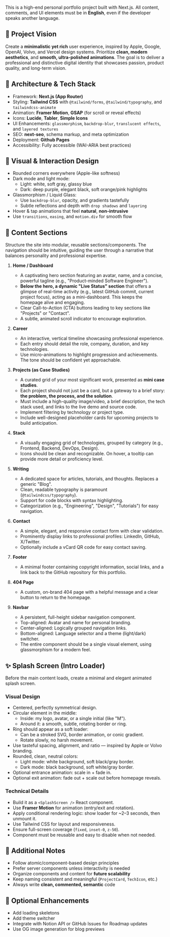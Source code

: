 <!-- GitHub Copilot Custom Instructions for Visual Studio Code -->
<!-- https://code.visualstudio.com/docs/copilot/copilot-customization -->

This is a high-end personal portfolio project built with Next.js. All content, comments, and UI elements must be in **English**, even if the developer speaks another language.

## 🧠 Project Vision

Create a **minimalistic yet rich** user experience, inspired by Apple, Google, OpenAI, Volvo, and Vercel design systems. Prioritize **clean, modern aesthetics**, and **smooth, ultra-polished animations**. The goal is to deliver a professional and distinctive digital identity that showcases passion, product quality, and long-term vision.

## 🧱 Architecture & Tech Stack

- Framework: **Next.js (App Router)**
- Styling: **Tailwind CSS** with `@tailwind/forms`, `@tailwind/typography`, and `tailwindcss-animate`
- Animation: **Framer Motion**, **GSAP** (for scroll or reveal effects)
- Icons: **Lucide**, **Tabler**, **Simple Icons**
- UI Enhancements: `glassmorphism`, `backdrop-blur`, `translucent effects`, and `layered textures`
- SEO: **next-seo**, schema markup, and meta optimization
- Deployment: **Github Pages**
- Accessibility: Fully accessible (WAI-ARIA best practices)

## 🎨 Visual & Interaction Design

- Rounded corners everywhere (Apple-like softness)
- Dark mode and light mode:
  - Light: white, soft gray, glassy blue
  - Dark: deep purple, elegant black, soft orange/pink highlights
- Glassmorphism / Liquid Glass:
  - Use `backdrop-blur`, opacity, and gradients tastefully
  - Subtle reflections and depth with `drop shadows` and `layering`
- Hover & tap animations that feel **natural**, **non-intrusive**
- Use `transitions`, `easing`, and `motion.div` for smooth flow

## 📂 Content Sections

Structure the site into modular, reusable sections/components. The navigation should be intuitive, guiding the user through a narrative that balances personality and professional expertise.

1.  **Home / Dashboard**

    - A captivating hero section featuring an avatar, name, and a concise, powerful tagline (e.g., "Product-minded Software Engineer").
    - **Below the hero, a dynamic "Live Status" section** that offers a glimpse of real-time activity (e.g., latest GitHub commit, current project focus), acting as a mini-dashboard. This keeps the homepage alive and engaging.
    - Clear Call-to-Action (CTA) buttons leading to key sections like "Projects" or "Contact".
    - A subtle, animated scroll indicator to encourage exploration.

2.  **Career**

    - An interactive, vertical timeline showcasing professional experience.
    - Each entry should detail the role, company, duration, and key technologies.
    - Use micro-animations to highlight progression and achievements. The tone should be confident yet approachable.

3.  **Projects (as Case Studies)**

    - A curated grid of your most significant work, presented as **mini case studies**.
    - Each project should not just be a card, but a gateway to a brief story: **the problem, the process, and the solution**.
    - Must include a high-quality image/video, a brief description, the tech stack used, and links to the live demo and source code.
    - Implement filtering by technology or project type.
    - Include well-designed placeholder cards for upcoming projects to build anticipation.

4.  **Stack**

    - A visually engaging grid of technologies, grouped by category (e.g., Frontend, Backend, DevOps, Design).
    - Icons should be clean and recognizable. On hover, a tooltip can provide more detail or proficiency level.

5.  **Writing**

    - A dedicated space for articles, tutorials, and thoughts. Replaces a generic "Blog".
    - Clean, readable typography is paramount (`@tailwindcss/typography`).
    - Support for code blocks with syntax highlighting.
    - Categorization (e.g., "Engineering", "Design", "Tutorials") for easy navigation.

6.  **Contact**

    - A simple, elegant, and responsive contact form with clear validation.
    - Prominently display links to professional profiles: LinkedIn, GitHub, X/Twitter.
    - Optionally include a vCard QR code for easy contact saving.

7.  **Footer**

    - A minimal footer containing copyright information, social links, and a link back to the GitHub repository for this portfolio.

8.  **404 Page**

    - A custom, on-brand 404 page with a helpful message and a clear button to return to the homepage.

9.  **Navbar**
    - A persistent, full-height sidebar navigation component.
    - Top-aligned: Avatar and name for personal branding.
    - Center-aligned: Logically grouped navigation links.
    - Bottom-aligned: Language selector and a theme (light/dark) switcher.
    - The entire component should be a single visual element, using glassmorphism for a modern feel.

## ✨ Splash Screen (Intro Loader)

Before the main content loads, create a minimal and elegant animated splash screen.

### Visual Design

- Centered, perfectly symmetrical design.
- Circular element in the middle:
  - Inside: my logo, avatar, or a single initial (like "M").
  - Around it: a smooth, subtle, rotating border or ring.
- Ring should appear as a soft loader:
  - Can be a stroked SVG, border animation, or conic gradient.
  - Rotate slowly, no harsh movement.
- Use tasteful spacing, alignment, and ratio — inspired by Apple or Volvo branding.
- Rounded, clean, neutral colors:
  - Light mode: white background, soft black/gray border.
  - Dark mode: black background, soft white/gray border.
- Optional entrance animation: scale in + fade in.
- Optional exit animation: fade out + scale out before homepage reveals.

### Technical Details

- Build it as a `<SplashScreen />` React component.
- Use **Framer Motion** for animation (entry/exit and rotation).
- Apply conditional rendering logic: show loader for ~2–3 seconds, then unmount it.
- Use Tailwind CSS for layout and responsiveness.
- Ensure full-screen coverage (`fixed`, `inset-0`, `z-50`).
- Component must be reusable and easy to disable when not needed.

## 🧩 Additional Notes

- Follow atomic/component-based design principles
- Prefer server components unless interactivity is needed
- Organize components and content for **future scalability**
- Keep naming consistent and meaningful (`ProjectCard`, `TechIcon`, etc.)
- Always write **clean, commented, semantic** code

## 🧪 Optional Enhancements

- Add loading skeletons
- Add theme switcher
- Integrate with Notion API or GitHub Issues for Roadmap updates
- Use OG image generation for blog previews
